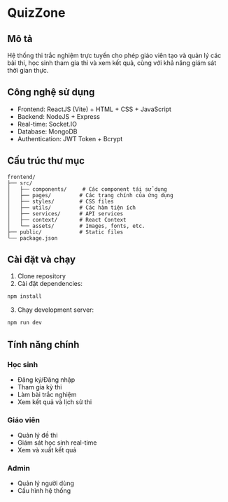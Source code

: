 # QuizZone

## Mô tả
Hệ thống thi trắc nghiệm trực tuyến cho phép giáo viên tạo và quản lý các bài thi, học sinh tham gia thi và xem kết quả, cùng với khả năng giám sát thời gian thực.

## Công nghệ sử dụng
- Frontend: ReactJS (Vite) + HTML + CSS + JavaScript
- Backend: NodeJS + Express
- Real-time: Socket.IO
- Database: MongoDB
- Authentication: JWT Token + Bcrypt

## Cấu trúc thư mục
```
frontend/
├── src/
│   ├── components/     # Các component tái sử dụng
│   ├── pages/         # Các trang chính của ứng dụng
│   ├── styles/        # CSS files
│   ├── utils/         # Các hàm tiện ích
│   ├── services/      # API services
│   ├── context/       # React Context
│   └── assets/        # Images, fonts, etc.
├── public/            # Static files
└── package.json
```

## Cài đặt và chạy
1. Clone repository
2. Cài đặt dependencies:
```bash
npm install
```
3. Chạy development server:
```bash
npm run dev
```

## Tính năng chính
### Học sinh
- Đăng ký/Đăng nhập
- Tham gia kỳ thi
- Làm bài trắc nghiệm
- Xem kết quả và lịch sử thi

### Giáo viên
- Quản lý đề thi
- Giám sát học sinh real-time
- Xem và xuất kết quả

### Admin
- Quản lý người dùng
- Cấu hình hệ thống
